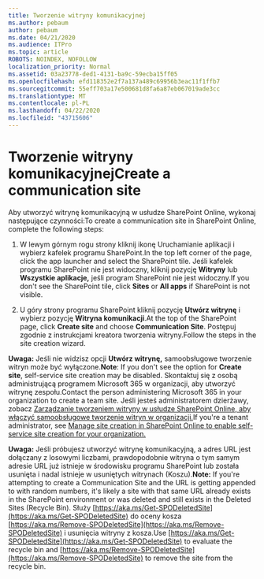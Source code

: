 ```yaml
---
title: Tworzenie witryny komunikacyjnej
ms.author: pebaum
author: pebaum
ms.date: 04/21/2020
ms.audience: ITPro
ms.topic: article
ROBOTS: NOINDEX, NOFOLLOW
localization_priority: Normal
ms.assetid: 03a23778-ded1-4131-ba9c-59ecba15ff05
ms.openlocfilehash: efd118352e2f7a137a489c69956b3eac11f1ffb7
ms.sourcegitcommit: 55eff703a17e500681d8fa6a87eb067019ade3cc
ms.translationtype: MT
ms.contentlocale: pl-PL
ms.lasthandoff: 04/22/2020
ms.locfileid: "43715606"
---
```

# <a name="create-a-communication-site"></a><span data-ttu-id="8dce7-102">Tworzenie witryny komunikacyjnej</span><span class="sxs-lookup"><span data-stu-id="8dce7-102">Create a communication site</span></span>

<span data-ttu-id="8dce7-103">Aby utworzyć witrynę komunikacyjną w usłudze SharePoint Online, wykonaj następujące czynności:</span><span class="sxs-lookup"><span data-stu-id="8dce7-103">To create a communication site in SharePoint Online, complete the following steps:</span></span> 
  
1. <span data-ttu-id="8dce7-104">W lewym górnym rogu strony kliknij ikonę Uruchamianie aplikacji i wybierz kafelek programu SharePoint.</span><span class="sxs-lookup"><span data-stu-id="8dce7-104">In the top left corner of the page, click the app launcher and select the SharePoint tile.</span></span> <span data-ttu-id="8dce7-105">Jeśli kafelek programu SharePoint nie jest widoczny, kliknij pozycję **Witryny** lub **Wszystkie aplikacje,** jeśli program SharePoint nie jest widoczny.</span><span class="sxs-lookup"><span data-stu-id="8dce7-105">If you don't see the SharePoint tile, click **Sites** or **All apps** if SharePoint is not visible.</span></span> 
    
2. <span data-ttu-id="8dce7-106">U góry strony programu SharePoint kliknij pozycję **Utwórz witrynę** i wybierz pozycję **Witryna komunikacji**.</span><span class="sxs-lookup"><span data-stu-id="8dce7-106">At the top of the SharePoint page, click **Create site** and choose **Communication Site**.</span></span> <span data-ttu-id="8dce7-107">Postępuj zgodnie z instrukcjami kreatora tworzenia witryny.</span><span class="sxs-lookup"><span data-stu-id="8dce7-107">Follow the steps in the site creation wizard.</span></span> 
    
 <span data-ttu-id="8dce7-108">**Uwaga:** Jeśli nie widzisz opcji **Utwórz witrynę,** samoobsługowe tworzenie witryn może być wyłączone.</span><span class="sxs-lookup"><span data-stu-id="8dce7-108">**Note**: If you don't see the option for **Create site**, self-service site creation may be disabled.</span></span> <span data-ttu-id="8dce7-109">Skontaktuj się z osobą administrującą programem Microsoft 365 w organizacji, aby utworzyć witrynę zespołu.</span><span class="sxs-lookup"><span data-stu-id="8dce7-109">Contact the person administering Microsoft 365 in your organization to create a team site.</span></span> <span data-ttu-id="8dce7-110">Jeśli jesteś administratorem dzierżawy, zobacz [Zarządzanie tworzeniem witryny w usłudze SharePoint Online, aby włączyć samoobsługowe tworzenie witryn w organizacji.](https://go.microsoft.com/fwlink/?linkid=2018780)</span><span class="sxs-lookup"><span data-stu-id="8dce7-110">If you're a tenant administrator, see [Manage site creation in SharePoint Online to enable self-service site creation for your organization.](https://go.microsoft.com/fwlink/?linkid=2018780)</span></span>
  
 <span data-ttu-id="8dce7-111">**Uwaga:** Jeśli próbujesz utworzyć witrynę komunikacyjną, a adres URL jest dołączany z losowymi liczbami, prawdopodobnie witryna o tym samym adresie URL już istnieje w środowisku programu SharePoint lub została usunięta i nadal istnieje w usuniętych witrynach (Koszu).</span><span class="sxs-lookup"><span data-stu-id="8dce7-111">**Note:** If you're attempting to create a Communication Site and the URL is getting appended to with random numbers, it's likely a site with that same URL already exists in the SharePoint environment or was deleted and still exists in the Deleted Sites (Recycle Bin).</span></span> <span data-ttu-id="8dce7-112">Służy [https://aka.ms/Get-SPODeletedSite](https://aka.ms/Get-SPODeletedSite) do oceny kosza [https://aka.ms/Remove-SPODeletedSite](https://aka.ms/Remove-SPODeletedSite) i usunięcia witryny z kosza.</span><span class="sxs-lookup"><span data-stu-id="8dce7-112">Use [https://aka.ms/Get-SPODeletedSite](https://aka.ms/Get-SPODeletedSite) to evaluate the recycle bin and [https://aka.ms/Remove-SPODeletedSite](https://aka.ms/Remove-SPODeletedSite) to remove the site from the recycle bin.</span></span> 
  

